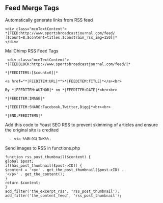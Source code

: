 ## Feed Merge Tags
Automatically generate links from RSS feed

    <div class="mcnTextContent">
    *|FEED:http://www.sportsbroadcastjournal.com/feed/ [$count=8,$content=titles,$constrain_rss_img=150]|*
    </div>

MailChimp RSS Feed Tags

     <div class="mcnTextContent">
    *|FEEDBLOCK:http://www.sportsbroadcastjournal.com/feed/|*

    *|FEEDITEMS:[$count=6]|*

    <a href="*|FEEDITEM:URL|*">*|FEEDITEM:TITLE|*</a><br>

    By *|FEEDITEM:AUTHOR|* on *|FEEDITEM:DATE|*<br><br>

    *|FEEDITEM:IMAGE|*

    *|FEEDITEM:SHARE:Facebook,Twitter,Digg|*<br><br>

    *|END:FEEDITEMS|*  
    
  Add this code to Yoast SEO RSS to prevent skimming of articles and ensure the original site is credited
  
      - via %%BLOGLINK%%.
       
 Send images to RSS in functions.php
 
    function rss_post_thumbnail($content) {
    global $post;
    if(has_post_thumbnail($post->ID)) {
    $content = '<p>' . get_the_post_thumbnail($post->ID) .
    '</p>' . get_the_content();
    }
    return $content;
    }
    add_filter('the_excerpt_rss', 'rss_post_thumbnail');
    add_filter('the_content_feed', 'rss_post_thumbnail');
